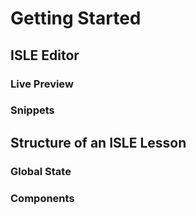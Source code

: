 # Getting Started

## ISLE Editor

### Live Preview

### Snippets

## Structure of an ISLE Lesson

### Global State

### Components
